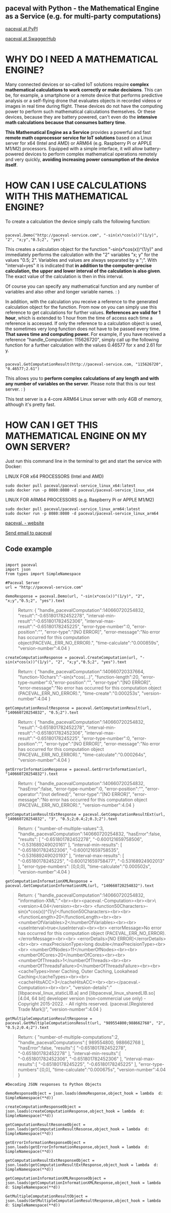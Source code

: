 
## paceval with Python - the Mathematical Engine as a Service (e.g. for multi-party computations)

[paceval at PyPI](https://pypi.org/project/paceval/4.4.8)

[paceval at SwaggerHub](https://app.swaggerhub.com/apis-docs/paceval/paceval-service/4.04)

# WHY DO I NEED A MATHEMATICAL ENGINE?

Many connected devices or so-called IoT solutions require **complex mathematical calculations to work correctly or make decisions**. This can be, for example, a smartphone or a remote device that performs predictive analysis or a self-flying drone that evaluates objects in recorded videos or images in real time during flight. These devices do not have the computing power to perform such mathematical calculations themselves. Or these devices, because they are battery powered, can't even do the **intensive math calculations because that consumes battery time**.

  

**This Mathematical Engine as a Service** provides a powerful and fast **remote math coprocessor service for IoT solutions** based on a Linux server for x64 (Intel and AMD) or ARM64 (e.g. Raspberry Pi or APPLE M1/M2) processors. Equipped with a simple interface, it will allow battery-powered devices to perform complex mathematical operations remotely and very quickly, **avoiding increasing power consumption of the device itself**.

  

# HOW CAN I USE CALCULATIONS WITH THIS MATHEMATICAL ENGINE?

  

To create a calculation the device simply calls the following function:

```

paceval.Demo("http://paceval-service.com", "-sin(x\*cos(x))^(1/y)", "2", "x;y","0.5;2", "yes")

```

This creates a calculation object for the function "-sin(x\*cos(x))^(1/y)" and immediately performs the calculation with the "2" variables "x; y" for the values "0.5; 2". Variables and values are always separated by a ";". With "interval=yes" it is indicated that **in addition to the computer-precise calculation, the upper and lower interval of the calculation is also given**. The exact value of the calculation is then in this interval.

  

Of course you can specify any mathematical function and any number of variables and also other and longer variable names. \: \)

In addition, with the calculation you receive a reference to the generated calculation object for the function. From now on you can simply use this reference to get calculations for further values. **References are valid for 1 hour**, which is extended to 1 hour from the time of access each time a reference is accessed. If only the reference to a calculation object is used, the sometimes very long function does not have to be passed every time. **That saves time and computing power.** For example, if you have received a reference "handle_Computation: 115626720", simply call up the following function for a further calculation with the values 0.46577 for x and 2.61 for y.

```

paceval.GetComputationResult(http://paceval-service.com, "115626720", "0.46577;2.61")

```

This allows you to **perform complex calculations of any length and with any number of variables on the server**. Please note that this is our test server. : )

This test server is a 4-core ARM64 Linux server with only 4GB of memory, although it's pretty fast.

# HOW CAN I GET THIS MATHEMATICAL ENGINE ON MY OWN SERVER?

Just run this command line in the terminal to get and start the service with Docker:

  

LINUX FOR x64 PROCESSORS (Intel and AMD)

```
sudo docker pull paceval/paceval-service_linux_x64:latest
sudo docker run -p 8080:8080 -d paceval/paceval-service_linux_x64
```

  
  

LINUX FOR ARM64 PROCESSORS (e.g. Raspberry Pi or APPLE M1/M2)

```
sudo docker pull paceval/paceval-service_linux_arm64:latest
sudo docker run -p 8080:8080 -d paceval/paceval-service_linux_arm64
```

  

[paceval. - website](https://paceval.com)

[Send email to paceval](mailto:info@paceval.com)

  

## Code example

  

```

import paceval
import json
from types import SimpleNamespace
 
#Paceval Server
url = "http://paceval-service.com"

demoResponse = paceval.Demo(url, "-sin(x*cos(x))^(1/y)", "2", "x;y","0.5;2", "yes").text

```

>Return:
>{
> "handle_pacevalComputation":140660720254832,
> "result":"-0.651801782452278",
> "interval-min-result":"-0.651801782452306",
> "interval-max-result":"-0.65180178245225",
> "error-type-number":0,
> "error-position":"",
> "error-type":"[NO ERROR]",
> "error-message":"No error has occurred for this computation object(PACEVAL_ERR_NO_ERROR).",
> "time-calculate":"0.000859s",
> "version-number":4.04
>}

```
createComputationResponse = paceval.CreateComputation(url, "-sin(x*cos(x))^(1/y)", "2", "x;y","0.5;2", "yes").text
```

>Return:
{
"handle_pacevalComputation":140660720337664,
"function-10chars":"-sin(x*cos(...)",
"function-length":20,
"error-type-number":0,"error-position":"",
"error-type":"[NO ERROR]",
"error-message":"No error has occurred for this computation object (PACEVAL_ERR_NO_ERROR).",
"time-create":"0.000253s",
"version-number":4.04
}
```
getComputationResultResponse = paceval.GetComputationResult(url, "140660720254832", "0.5;2").text
```

>Return:
{
"handle_pacevalComputation":140660720254832,
"result":"-0.651801782452278",
"interval-min-result":"-0.651801782452306",
"interval-max-result":"-0.65180178245225",
"error-type-number":0,
"error-position":"",
"error-type":"[NO ERROR]",
"error-message":"No error has occurred for this computation object (PACEVAL_ERR_NO_ERROR).",
"time-calculate":"0.000264s",
"version-number":4.04
}

```
getErrorInformationResponse = paceval.GetErrorInformation(url, "140660720254832").text
```

>Return:
{
"handle_pacevalComputation":140660720254832,
"hasError":false,
"error-type-number":0,
"error-position":"",
"error-operator":"(not defined)",
"error-type":"[NO ERROR]",
"error-message":"No error has occurred for this computation object (PACEVAL_ERR_NO_ERROR).",
"version-number":4.04
}

```
getComputationResultExtResponse = paceval.GetComputationResultExt(url, "140660720254832", "3", "0.5;2;0.4;2;0.3;2").text
```

>Return:
{
"number-of-multiple-values":3,
"handle_pacevalComputation":140660720254832,
"hasError":false,
"results"\: \[
"-0.651801782452278",
"-0.600121659758506",
"-0.531689249020161"
],
"interval-min-results": [
"-0.651801782452306",
"-0.600121659758535",
"-0.531689249020193"
],
"interval-max-results": [
"-0.65180178245225",
"-0.600121659758477",
"-0.53168924902013"
],
"error-type-numbers": [0,0,0],
"time-calculate":"0.000502s",
"version-number":4.04
}

```
getComputationInformationXMLResponse = paceval.GetComputationInformationXML(url, "140660720254832").text
```

>Return:
>{
> "handle_pacevalComputation":140660720254832,
> "information-XML":"<?xml  version=\"1.0\"  encoding=\"ISO-8859-1\"  standalone=\"yes\"?>\<br>\<br>\<paceval.-Computation>\<br>\<br>\  \<version>4.04\</version>\<br>\<br> \<function50Characters>-sin(x*cos(x))^(1/y)\</function50Characters>\<br>\<br> \<functionLength>20\</functionLength>\<br>\<br> \<numberOfVariables>2\</numberOfVariables>\<br>\<br> \<useInterval>true\</useInterval>\<br>\<br> \<errorMessage>No  error  has  occurred  for  this  computation  object  (PACEVAL_ERR_NO_ERROR).\</errorMessage>\<br>\<br> \<errorDetails>[NO  ERROR]\</errorDetails>\<br>\<br> \<maxPrecisionType>long  double\</maxPrecisionType>\<br>\<br> \<numberOfNodes>11\</numberOfNodes>\<br>\<br> \<numberOfCores>20\</numberOfCores>\<br>\<br> \<numberOfThreads>1\</numberOfThreads>\<br>\<br> \<numberOfThreadsFailure>0\</numberOfThreadsFailure>\<br>\<br> \<cacheTypes>Inner  Caching,  Outer  Caching,  Lookahead  Caching\</cacheTypes>\<br>\<br> \<cacheHitsACC>3\</cacheHitsACC>\<br>\<br></paceval.-Computation>\<br>\<br>",
"version-details":"[libpaceval_linux_staticLIB.a] and [libpaceval_linux_sharedLIB.so][4.04, 64 bit] developer version (non-commercial use only) - Copyright 2015-2022. - All rights reserved. (paceval.[Registered Trade Mark])",
"version-number":4.04
}

  

```
getMultipleComputationResultResponse = paceval.GetMultipleComputationsResult(url, "989554800;988662768", "2", "0.5;2;0.4;2").text
```

 
>Return:
{
"number-of-multiple-computations":2,
"handle_pacevalComputations":[
989554800,
988662768
],
"hasError":false,
"results":[
"-0.651801782452278",
"-0.651801782452278"
],
"interval-min-results":[
"-0.651801782452306",
"-0.651801782452306"
],
"interval-max-results":[
"-0.65180178245225",
"-0.65180178245225"
],
"error-type-numbers":[0,0],
"time-calculate":"0.000675s",
"version-number":4.04
}
```
#Decoding JSON responses to Python Objects

demoResponseObject = json.loads(demoResponse,object_hook = lambda  d: SimpleNamespace(**d))

createComputationResponseObject = json.loads(createComputationResponse,object_hook = lambda  d: SimpleNamespace(**d))

getComputationResultResonseObject = json.loads(getComputationResultResonse,object_hook = lambda  d: SimpleNamespace(**d))

getErrorInformationResponseObject = json.loads(getErrorInformationResponse,object_hook = lambda  d: SimpleNamespace(**d))

getComputationResultExtResponseObject = json.loads(getComputationResultExtResponse,object_hook = lambda  d: SimpleNamespace(**d))

getComputationInformationXMLResponseObject = json.loads(getComputationInformationXMLResponse,object_hook = lambda  d: SimpleNamespace(**d))

GetMultipleComputationResultObject = json.loads(GetMultipleComputationResultResponse,object_hook = lambda  d: SimpleNamespace(**d))
```
